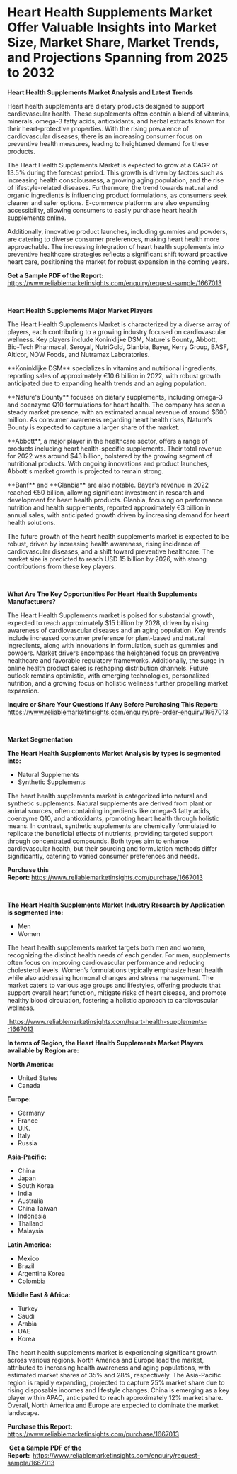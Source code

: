 <p><h1>Heart Health Supplements Market Offer Valuable Insights into Market Size, Market Share, Market Trends, and Projections Spanning from 2025 to 2032</h1></p><p><strong>Heart Health Supplements Market Analysis and Latest Trends</strong></p>
<p><p>Heart health supplements are dietary products designed to support cardiovascular health. These supplements often contain a blend of vitamins, minerals, omega-3 fatty acids, antioxidants, and herbal extracts known for their heart-protective properties. With the rising prevalence of cardiovascular diseases, there is an increasing consumer focus on preventive health measures, leading to heightened demand for these products.</p><p>The Heart Health Supplements Market is expected to grow at a CAGR of 13.5% during the forecast period. This growth is driven by factors such as increasing health consciousness, a growing aging population, and the rise of lifestyle-related diseases. Furthermore, the trend towards natural and organic ingredients is influencing product formulations, as consumers seek cleaner and safer options. E-commerce platforms are also expanding accessibility, allowing consumers to easily purchase heart health supplements online. </p><p>Additionally, innovative product launches, including gummies and powders, are catering to diverse consumer preferences, making heart health more approachable. The increasing integration of heart health supplements into preventive healthcare strategies reflects a significant shift toward proactive heart care, positioning the market for robust expansion in the coming years.</p></p>
<p><strong>Get a Sample PDF of the Report:&nbsp;</strong> <a href="https://www.reliablemarketinsights.com/enquiry/request-sample/1667013?utm_campaign=2185&utm_medium=2&utm_source=Github&utm_content=ia&utm_term=17042025&utm_id=heart-health-supplements">https://www.reliablemarketinsights.com/enquiry/request-sample/1667013</a></p>
<p>&nbsp;</p>
<p><strong>Heart Health Supplements Major Market Players</strong></p>
<p><p>The Heart Health Supplements Market is characterized by a diverse array of players, each contributing to a growing industry focused on cardiovascular wellness. Key players include Koninklijke DSM, Nature's Bounty, Abbott, Bio-Tech Pharmacal, Seroyal, NutriGold, Glanbia, Bayer, Kerry Group, BASF, Alticor, NOW Foods, and Nutramax Laboratories.</p><p>**Koninklijke DSM** specializes in vitamins and nutritional ingredients, reporting sales of approximately €10.6 billion in 2022, with robust growth anticipated due to expanding health trends and an aging population.</p><p>**Nature's Bounty** focuses on dietary supplements, including omega-3 and coenzyme Q10 formulations for heart health. The company has seen a steady market presence, with an estimated annual revenue of around $600 million. As consumer awareness regarding heart health rises, Nature's Bounty is expected to capture a larger share of the market.</p><p>**Abbott**, a major player in the healthcare sector, offers a range of products including heart health-specific supplements. Their total revenue for 2022 was around $43 billion, bolstered by the growing segment of nutritional products. With ongoing innovations and product launches, Abbott's market growth is projected to remain strong.</p><p>**Banf** and **Glanbia** are also notable. Bayer's revenue in 2022 reached €50 billion, allowing significant investment in research and development for heart health products. Glanbia, focusing on performance nutrition and health supplements, reported approximately €3 billion in annual sales, with anticipated growth driven by increasing demand for heart health solutions.</p><p>The future growth of the heart health supplements market is expected to be robust, driven by increasing health awareness, rising incidence of cardiovascular diseases, and a shift toward preventive healthcare. The market size is predicted to reach USD 15 billion by 2026, with strong contributions from these key players.</p></p>
<p>&nbsp;</p>
<p><strong>What Are The Key Opportunities For Heart Health Supplements Manufacturers?</strong></p>
<p><p>The Heart Health Supplements market is poised for substantial growth, expected to reach approximately $15 billion by 2028, driven by rising awareness of cardiovascular diseases and an aging population. Key trends include increased consumer preference for plant-based and natural ingredients, along with innovations in formulation, such as gummies and powders. Market drivers encompass the heightened focus on preventive healthcare and favorable regulatory frameworks. Additionally, the surge in online health product sales is reshaping distribution channels. Future outlook remains optimistic, with emerging technologies, personalized nutrition, and a growing focus on holistic wellness further propelling market expansion.</p></p>
<p><strong>Inquire or Share Your Questions If Any Before Purchasing This Report:</strong> <a href="https://www.reliablemarketinsights.com/enquiry/pre-order-enquiry/1667013?utm_campaign=2185&utm_medium=2&utm_source=Github&utm_content=ia&utm_term=17042025&utm_id=heart-health-supplements">https://www.reliablemarketinsights.com/enquiry/pre-order-enquiry/1667013</a></p>
<p>&nbsp;</p>
<p><strong>Market Segmentation</strong></p>
<p><strong>The Heart Health Supplements Market Analysis by types is segmented into:</strong></p>
<p><ul><li>Natural Supplements</li><li>Synthetic Supplements</li></ul></p>
<p><p>The heart health supplements market is categorized into natural and synthetic supplements. Natural supplements are derived from plant or animal sources, often containing ingredients like omega-3 fatty acids, coenzyme Q10, and antioxidants, promoting heart health through holistic means. In contrast, synthetic supplements are chemically formulated to replicate the beneficial effects of nutrients, providing targeted support through concentrated compounds. Both types aim to enhance cardiovascular health, but their sourcing and formulation methods differ significantly, catering to varied consumer preferences and needs.</p></p>
<p><strong>Purchase this Report:&nbsp;</strong><a href="https://www.reliablemarketinsights.com/purchase/1667013?utm_campaign=2185&utm_medium=2&utm_source=Github&utm_content=ia&utm_term=17042025&utm_id=heart-health-supplements">https://www.reliablemarketinsights.com/purchase/1667013</a></p>
<p>&nbsp;</p>
<p><strong>The Heart Health Supplements Market Industry Research by Application is segmented into:</strong></p>
<p><ul><li>Men</li><li>Women</li></ul></p>
<p><p>The heart health supplements market targets both men and women, recognizing the distinct health needs of each gender. For men, supplements often focus on improving cardiovascular performance and reducing cholesterol levels. Women’s formulations typically emphasize heart health while also addressing hormonal changes and stress management. The market caters to various age groups and lifestyles, offering products that support overall heart function, mitigate risks of heart disease, and promote healthy blood circulation, fostering a holistic approach to cardiovascular wellness.</p></p>
<p><a href="https://www.reliablemarketinsights.com/heart-health-supplements-r1667013?utm_campaign=2185&utm_medium=2&utm_source=Github&utm_content=ia&utm_term=17042025&utm_id=heart-health-supplements">&nbsp;https://www.reliablemarketinsights.com/heart-health-supplements-r1667013</a></p>
<p><strong>In terms of Region, the Heart Health Supplements Market Players available by Region are:</strong></p>
<p>
    <p> <strong> North America: </strong>
        <ul>
            <li>United States</li>
            <li>Canada</li>
        </ul>
        </p> 
    <p> <strong> Europe: </strong>
        <ul>
            <li>Germany</li>
            <li>France</li>
            <li>U.K.</li>
            <li>Italy</li>
            <li>Russia</li>
        </ul>
        </p> 
    <p> <strong> Asia-Pacific: </strong>
        <ul>
            <li>China</li>
            <li>Japan</li>
            <li>South Korea</li>
            <li>India</li>
            <li>Australia</li>
            <li>China Taiwan</li>
            <li>Indonesia</li>
            <li>Thailand</li>
            <li>Malaysia</li>
        </ul>
        </p> 
    <p> <strong> Latin America: </strong>
        <ul>
            <li>Mexico</li>
            <li>Brazil</li>
            <li>Argentina Korea</li>
            <li>Colombia</li>
        </ul>
        </p> 
    <p> <strong> Middle East & Africa: </strong>
        <ul>
            <li>Turkey</li>
            <li>Saudi</li>
            <li>Arabia</li>
            <li>UAE</li>
            <li>Korea</li>
        </ul>
    </p>
    </p>
<p><p>The heart health supplements market is experiencing significant growth across various regions. North America and Europe lead the market, attributed to increasing health awareness and aging populations, with estimated market shares of 35% and 28%, respectively. The Asia-Pacific region is rapidly expanding, projected to capture 25% market share due to rising disposable incomes and lifestyle changes. China is emerging as a key player within APAC, anticipated to reach approximately 12% market share. Overall, North America and Europe are expected to dominate the market landscape.</p></p>
<p><strong>Purchase this Report: </strong><a href="https://www.reliablemarketinsights.com/purchase/1667013?utm_campaign=2185&utm_medium=2&utm_source=Github&utm_content=ia&utm_term=17042025&utm_id=heart-health-supplements">https://www.reliablemarketinsights.com/purchase/1667013</a></p>
<p>&nbsp;<strong>Get a Sample PDF of the Report:&nbsp;&nbsp;</strong><a href="https://www.reliablemarketinsights.com/enquiry/request-sample/1667013?utm_campaign=2185&utm_medium=2&utm_source=Github&utm_content=ia&utm_term=17042025&utm_id=heart-health-supplements">https://www.reliablemarketinsights.com/enquiry/request-sample/1667013</a></p>
<p><strong></strong></p>
<p><p></p><p></p><p></p></p>
